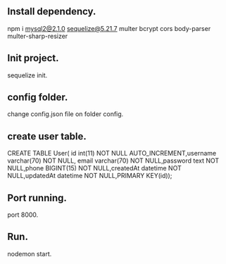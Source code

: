 ## Install dependency.
npm i mysql2@2.1.0 sequelize@5.21.7 multer bcrypt cors body-parser multer-sharp-resizer

## Init project.
sequelize init.

## config folder.
change config.json file on folder config.

## create user table.
CREATE TABLE User( id int(11) NOT NULL AUTO_INCREMENT,username varchar(70) NOT NULL, email varchar(70) NOT NULL,password text NOT NULL,phone BIGINT(15) NOT NULL,createdAt datetime NOT NULL,updatedAt datetime NOT NULL,PRIMARY KEY(id));

## Port running.
port 8000.

## Run.
nodemon start.